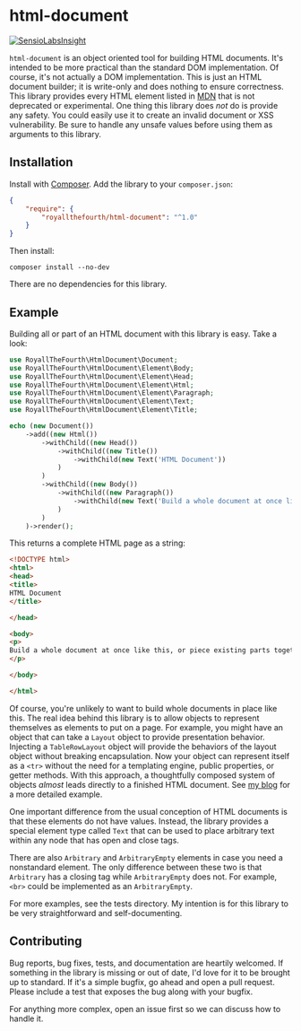 # html-document

[![SensioLabsInsight](https://insight.sensiolabs.com/projects/ee8a0fc2-0db8-45b2-86b9-35ff7e165b4c/mini.png)](https://insight.sensiolabs.com/projects/ee8a0fc2-0db8-45b2-86b9-35ff7e165b4c)

`html-document` is an object oriented tool for building HTML documents.
It's intended to be more practical than the standard DOM implementation.
Of course, it's not actually a DOM implementation.
This is just an HTML document builder; it is write-only and does nothing to ensure correctness.
This library provides every HTML element listed in [MDN](https://developer.mozilla.org/en-US/docs/Web/HTML/Element/) that is not deprecated or experimental.
One thing this library does *not* do is provide any safety.
You could easily use it to create an invalid document or XSS vulnerability.
Be sure to handle any unsafe values before using them as arguments to this library.

## Installation
Install with [Composer](https://getcomposer.org/).
Add the library to your `composer.json`:

```json
{
    "require": {
        "royallthefourth/html-document": "^1.0"
    }
}
```
Then install:
```
composer install --no-dev
```

There are no dependencies for this library.

## Example
Building all or part of an HTML document with this library is easy. Take a look:
```php
use RoyallTheFourth\HtmlDocument\Document;
use RoyallTheFourth\HtmlDocument\Element\Body;
use RoyallTheFourth\HtmlDocument\Element\Head;
use RoyallTheFourth\HtmlDocument\Element\Html;
use RoyallTheFourth\HtmlDocument\Element\Paragraph;
use RoyallTheFourth\HtmlDocument\Element\Text;
use RoyallTheFourth\HtmlDocument\Element\Title;

echo (new Document())
    ->add((new Html())
        ->withChild((new Head())
            ->withChild((new Title())
                ->withChild(new Text('HTML Document'))
            )
        )
        ->withChild((new Body())
            ->withChild((new Paragraph())
                ->withChild(new Text('Build a whole document at once like this, or piece existing parts together'))
            )
        )
    )->render();
```

This returns a complete HTML page as a string:

```html
<!DOCTYPE html>
<html>
<head>
<title>
HTML Document
</title>

</head>

<body>
<p>
Build a whole document at once like this, or piece existing parts together
</p>

</body>

</html>

```

Of course, you're unlikely to want to build whole documents in place like this.
The real idea behind this library is to allow objects to represent themselves as elements to put on a page.
For example, you might have an object that can take a `Layout` object to provide presentation behavior.
Injecting a `TableRowLayout` object will provide the behaviors of the layout object without breaking encapsulation.
Now your object can represent itself as a `<tr>` without the need for a templating engine, public properties, or getter methods.
With this approach, a thoughtfully composed system of objects *almost* leads directly to a finished HTML document.
See [my blog](https://royall.us/ditch-the-template-system/) for a more detailed example.

One important difference from the usual conception of HTML documents is that these elements do not have values.
Instead, the library provides a special element type called `Text` that can be used to place arbitrary text within any node that has open and close tags.

There are also `Arbitrary` and `ArbitraryEmpty` elements in case you need a nonstandard element.
The only difference between these two is that `Arbitrary` has a closing tag while `ArbitraryEmpty` does not.
For example, `<br>` could be implemented as an `ArbitraryEmpty`.

For more examples, see the tests directory.
My intention is for this library to be very straightforward and self-documenting.

## Contributing
Bug reports, bug fixes, tests, and documentation are heartily welcomed.
If something in the library is missing or out of date, I'd love for it to be brought up to standard.
If it's a simple bugfix, go ahead and open a pull request.
Please include a test that exposes the bug along with your bugfix.

For anything more complex, open an issue first so we can discuss how to handle it.
